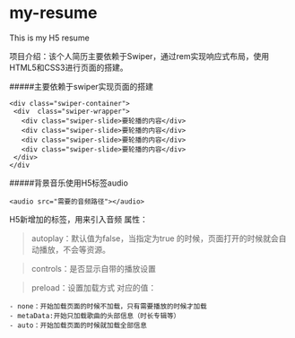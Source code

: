 # my-resume

This is my H5 resume

项目介绍：该个人简历主要依赖于Swiper，通过rem实现响应式布局，使用HTML5和CSS3进行页面的搭建。

#####主要依赖于swiper实现页面的搭建

```
<div class="swiper-container">
 <div  class="swiper-wrapper">
   <div class="swiper-slide>要轮播的内容</div>
   <div class="swiper-slide>要轮播的内容</div>
   <div class="swiper-slide>要轮播的内容</div>
   <div class="swiper-slide>要轮播的内容</div>
 </div>
</div

````
#####背景音乐使用H5标签audio
````
<audio src="需要的音频路径"></audio>
````
H5新增加的标签，用来引入音频
属性：
> autoplay：默认值为false，当指定为true 的时候，页面打开的时候就会自动播放，不会等资源。

> controls：是否显示自带的播放设置

> preload：设置加载方式
> 对应的值：
```
- none：开始加载页面的时候不加载，只有需要播放的时候才加载
- metaData:开始只加载歌曲的头部信息（时长专辑等）
- auto：开始加载页面的时候就加载全部信息
```


